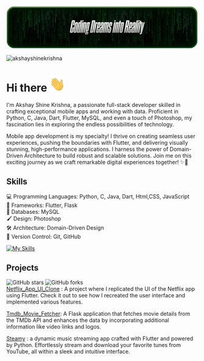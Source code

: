 [![Header Art](https://github.com/AkshayShineKrishna/AkshayShineKrishna/blob/main/header%20art.png?raw=true)](https://github.com/AkshayShineKrishna/AkshayShineKrishna)
<p align="left"> <img src="https://komarev.com/ghpvc/?username=akshayshinekrishna&label=Profile%20views&color=0e75b6&style=flat" alt="akshayshinekrishna" /> </p>

# Hi there  <img src="https://github.com/AkshayShineKrishna/AkshayShineKrishna/blob/main/wave.gif" width="40px" height="40px" />
I'm Akshay Shine Krishna, a passionate full-stack developer skilled in crafting exceptional mobile apps and working with data. Proficient in Python, C, Java, Dart, Flutter, MySQL, and even a touch of Photoshop, my fascination lies in exploring the endless possibilities of technology.

Mobile app development is my specialty! I thrive on creating seamless user experiences, pushing the boundaries with Flutter, and delivering visually stunning, high-performance applications. I harness the power of Domain-Driven Architecture to build robust and scalable solutions. Join me on this exciting journey as we craft remarkable digital experiences together! ✨🚀

## Skills
💻 Programming Languages: Python, C, Java, Dart, Html,CSS, JavaScript  
📱 Frameworks: Flutter, Flask  
🔮 Databases: MySQL   
🖌️ Design: Photoshop  
🛠️ Architecture: Domain-Driven Design  
🚀 Version Control: Git, GitHub

[![My Skills](https://skillicons.dev/icons?i=c,python,java,dart,flutter,flask,mysql,photoshop,git,github,html,css,javascript,firebase,r)](https://skillicons.dev)

## Projects
  
![GitHub stars](https://img.shields.io/github/stars/AkshayShineKrishna/Netflix_App_UI_Clone.svg?style=social&label=Star) ![GitHub forks](https://img.shields.io/github/forks/AkshayShineKrishna/Netflix_App_UI_Clone.svg?style=social&label=Forks)  
[Netflix_App_UI_Clone](https://github.com/AkshayShineKrishna/Netflix_App_UI_Clone) : 
A project where I replicated the UI of the Netflix app using Flutter. Check it out to see how I recreated the user interface and implemented various features.  

[Tmdb_Movie_Fetcher](https://github.com/AkshayShineKrishna/Tmdb_Movie_Fetcher): A Flask application that fetches movie details from the TMDb API and enhances the data by incorporating additional information like video links and logos.  

[Steamy](https://github.com/AkshayShineKrishna/Steamy-YT-Music-Player) : a dynamic music streaming app crafted with Flutter and powered by Python. Effortlessly stream and download your favorite tunes from YouTube, all within a sleek and intuitive interface.
